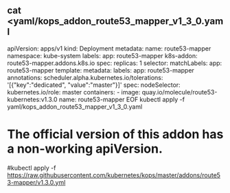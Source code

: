

cat <<EOF >yaml/kops_addon_route53_mapper_v1_3_0.yaml
---
apiVersion: apps/v1
kind: Deployment
metadata:
  name: route53-mapper
  namespace: kube-system
  labels:
    app: route53-mapper
    k8s-addon: route53-mapper.addons.k8s.io
spec:
  replicas: 1
  selector:
    matchLabels:
      app: route53-mapper
  template:
    metadata:
      labels:
        app: route53-mapper
      annotations:
        scheduler.alpha.kubernetes.io/tolerations: '[{"key":"dedicated", "value":"master"}]'
    spec:
      nodeSelector:
        kubernetes.io/role: master
      containers:
        - image: quay.io/molecule/route53-kubernetes:v1.3.0
          name: route53-mapper
EOF
kubectl apply -f yaml/kops_addon_route53_mapper_v1_3_0.yaml

# The official version of this addon has a non-working apiVersion.
#kubectl apply -f https://raw.githubusercontent.com/kubernetes/kops/master/addons/route53-mapper/v1.3.0.yml
